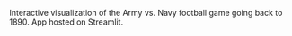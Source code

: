 Interactive visualization of the Army vs. Navy football game going back to 1890. App hosted on Streamlit.

